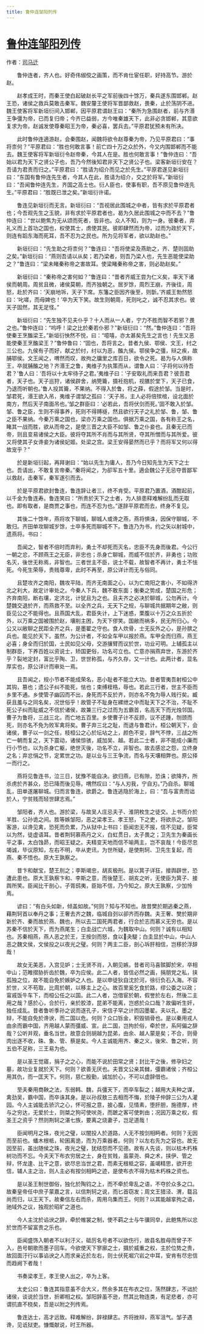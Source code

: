 ```yaml
---
title: 鲁仲连邹阳列传
---
```


# [鲁仲连邹阳列传](http://so.gushiwen.org/guwen/bookv_170.aspx)

作者：[司马迁](http://so.gushiwen.org/author_608.aspx)

　　鲁仲连者，齐人也。好奇伟俶傥之画策，而不肯仕宦任职，好持高节。游於赵。

　　赵孝成王时，而秦王使白起破赵长平之军前後四十馀万，秦兵遂东围邯郸。赵王恐，诸侯之救兵莫敢击秦军。魏安釐王使将军晋鄙救赵，畏秦，止於荡阴不进。魏王使客将军新垣衍间入邯郸，因平原君谓赵王曰：“秦所为急围赵者，前与齐湣王争彊为帝，已而复归帝；今齐已益弱，方今唯秦雄天下，此非必贪邯郸，其意欲复求为帝。赵诚发使尊秦昭王为帝，秦必喜，罢兵去。”平原君犹预未有所决。

　　此时鲁仲连適游赵，会秦围赵，闻魏将欲令赵尊秦为帝，乃见平原君曰：“事将柰何？”平原君曰：“胜也何敢言事！前亡四十万之众於外，今又内围邯郸而不能去。魏王使客将军新垣衍令赵帝秦，今其人在是。胜也何敢言事！”鲁仲连曰：“吾始以君为天下之贤公子也，吾乃今然後知君非天下之贤公子也。梁客新垣衍安在？吾请为君责而归之。”平原君曰：“胜请为绍介而见之於先生。”平原君遂见新垣衍曰：“东国有鲁仲连先生者，今其人在此，胜请为绍介，交之於将军。”新垣衍曰：“吾闻鲁仲连先生，齐国之高士也。衍人臣也，使事有职，吾不原见鲁仲连先生。”平原君曰：“胜既已泄之矣。”新垣衍许诺。

　　鲁连见新垣衍而无言。新垣衍曰：“吾视居此围城之中者，皆有求於平原君者也；今吾观先生之玉貌，非有求於平原君者也，曷为久居此围城之中而不去？”鲁仲连曰：“世以鲍焦为无从颂而死者，皆非也。众人不知，则为一身。彼秦者，弃礼义而上首功之国也，权使其士，虏使其民。彼即肆然而为帝，过而为政於天下，则连有蹈东海而死耳，吾不忍为之民也。所为见将军者，欲以助赵也。”

　　新垣衍曰：“先生助之将柰何？”鲁连曰：“吾将使梁及燕助之，齐、楚则固助之矣。”新垣衍曰：“燕则吾请以从矣；若乃梁者，则吾乃梁人也，先生恶能使梁助之？”鲁连曰：“梁未睹秦称帝之害故耳。使梁睹秦称帝之害，则必助赵矣。”

　　新垣衍曰：“秦称帝之害何如？”鲁连曰：“昔者齐威王尝为仁义矣，率天下诸侯而朝周。周贫且微，诸侯莫朝，而齐独朝之。居岁馀，周烈王崩，齐後往，周怒，赴於齐曰：‘天崩地坼，天子下席。东籓之臣因齐後至，则斮。’齐威王勃然怒曰：‘叱嗟，而母婢也！’卒为天下笑。故生则朝周，死则叱之，诚不忍其求也。彼天子固然，其无足怪。”

　　新垣衍曰：“先生独不见夫仆乎？十人而从一人者，宁力不胜而智不若邪？畏之也。”鲁仲连曰：“呜呼！梁之比於秦若仆邪？”新垣衍曰：“然。”鲁仲连曰：“吾将使秦王烹醢梁王。”新垣衍怏然不悦，曰：“噫嘻，亦太甚矣先生之言也！先生又恶能使秦王烹醢梁王？”鲁仲鲁曰：“固也，吾将言之。昔者九侯、鄂侯、文王，纣之三公也。九侯有子而好，献之於纣，纣以为恶，醢九侯。鄂侯争之彊，辩之疾，故脯鄂侯。文王闻之，喟然而叹，故拘之牖里之库百日，欲令之死。曷为与人俱称王，卒就脯醢之地？齐湣王之鲁，夷维子为执策而从，谓鲁人曰：‘子将何以待吾君？’鲁人曰：‘吾将以十太牢待子之君。’夷维子曰：‘子安取礼而来吾君？彼吾君者，天子也。天子巡狩，诸侯辟舍，纳筦籥，摄衽抱机，视膳於堂下，天子已食，乃退而听朝也。’鲁人投其籥，不果纳。不得入於鲁，将之薛，假途於邹。当是时，邹君死，湣王欲入吊，夷维子谓邹之孤曰：‘天子吊，主人必将倍殡棺，设北面於南方，然后天子南面吊也。’邹之群臣曰：‘必若此，吾将伏剑而死。’固不敢入於邹。邹、鲁之臣，生则不得事养，死则不得赙襚，然且欲行天子之礼於邹、鲁，邹、鲁之臣不果纳。今秦万乘之国也，梁亦万乘之国也。俱据万乘之国，各有称王之名，睹其一战而胜，欲从而帝之，是使三晋之大臣不如邹、鲁之仆妾也。且秦无已而帝，则且变易诸侯之大臣。彼将夺其所不肖而与其所贤，夺其所憎而与其所爱。彼又将使其子女谗妾为诸侯妃姬。处梁之宫。梁王安得晏然而已乎？而将军又何以得故宠乎？”

　　於是新垣衍起，再拜谢曰：“始以先生为庸人，吾乃今日知先生为天下之士也。吾请出，不敢复言帝秦。”秦将闻之，为卻军五十里。適会魏公子无忌夺晋鄙军以救赵，击秦军，秦军遂引而去。

　　於是平原君欲封鲁连，鲁连辞让者三，终不肯受。平原君乃置酒，酒酣起前，以千金为鲁连寿。鲁连笑曰：“所贵於天下之士者，为人排患释难解纷乱而无取也。即有取者，是商贾之事也，而连不忍为也。”遂辞平原君而去，终身不复见。

　　其後二十馀年，燕将攻下聊城，聊城人或谗之燕，燕将惧诛，因保守聊城，不敢归。齐田单攻聊城岁馀，士卒多死而聊城不下。鲁连乃为书，约之矢以射城中，遗燕将。书曰：

　　吾闻之，智者不倍时而弃利，勇士不却死而灭名，忠臣不先身而後君。今公行一朝之忿，不顾燕王之无臣，非忠也；杀身亡聊城，而威不信於齐，非勇也；功败名灭，後世无称焉，非智也。三者世主不臣，说士不载，故智者不再计，勇士不怯死。今死生荣辱，贵贱尊卑，此时不再至，原公详计而无与俗同。

　　且楚攻齐之南阳，魏攻平陆，而齐无南面之心，以为亡南阳之害小，不如得济北之利大，故定计审处之。今秦人下兵，魏不敢东面；衡秦之势成，楚国之形危；齐弃南阳，断右壤，定济北，计犹且为之也。且夫齐之必决於聊城，公勿再计。今楚魏交退於齐，而燕救不至。以全齐之兵，无天下之规，与聊城共据期年之敝，则臣见公之不能得也。且燕国大乱，君臣失计，上下迷惑，栗腹以十万之众五折於外，以万乘之国被围於赵，壤削主困，为天下僇笑。国敝而祸多，民无所归心。今公又以敝聊之民距全齐之兵，是墨翟之守也。食人炊骨，士无反外之心，是孙膑之兵也。能见於天下。虽然，为公计者，不如全车甲以报於燕。车甲全而归燕，燕王必喜；身全而归於国，士民如见父母，交游攘臂而议於世，功业可明。上辅孤主以制群臣，下养百姓以资说士，矫国更俗，功名可立也。亡意亦捐燕弃世，东游於齐乎？裂地定封，富比乎陶、卫，世世称孤，与齐久存，又一计也。此两计者，显名厚实也，原公详计而审处一焉。

　　且吾闻之，规小节者不能成荣名，恶小耻者不能立大功。昔者管夷吾射桓公中其钩，篡也；遗公子纠不能死，怯也；束缚桎梏，辱也。若此三行者，世主不臣而乡里不通。乡使管子幽囚而不出，身死而不反於齐，则亦名不免为辱人贱行矣。臧获且羞与之同名矣，况世俗乎！故管子不耻身在縲绁之中而耻天下之不治，不耻不死公子纠而耻威之不信於诸侯，故兼三行之过而为五霸首，名高天下而光烛邻国。曹子为鲁将，三战三北，而亡地五百里。乡使曹子计不反顾，议不还踵，刎颈而死，则亦名不免为败军禽将矣。曹子弃三北之耻，而退与鲁君计。桓公朝天下，会诸侯，曹子以一剑之任，枝桓公之心於坛坫之上，颜色不变，辞气不悖，三战之所亡一朝而复之，天下震动，诸侯惊骇，威加吴、越。若此二士者，非不能成小廉而行小节也，以为杀身亡躯，绝世灭後，功名不立，非智也。故去感忿之怨，立终身之名；弃忿悁之节，定累世之功。是以业与三王争流，而名与天壤相弊也。原公择一而行之。

　　燕将见鲁连书，泣三日，犹豫不能自决。欲归燕，已有隙，恐诛；欲降齐，所杀虏於齐甚众，恐已降而後见辱。喟然叹曰：“与人刃我，宁自刃。”乃自杀。聊城乱，田单遂屠聊城。归而言鲁连，欲爵之。鲁连逃隐於海上，曰：“吾与富贵而诎於人，宁贫贱而轻世肆志焉。”

　　邹阳者，齐人也。游於梁，与故吴人庄忌夫子、淮阴枚生之徒交。上书而介於羊胜、公孙诡之间。胜等嫉邹阳，恶之梁孝王。孝王怒，下之吏，将欲杀之。邹阳客游，以谗见禽，恐死而负累，乃从狱中上书曰：臣闻忠无不报，信不见疑，臣常以为然，徒虚语耳。昔者荆轲慕燕丹之义，白虹贯日，太子畏之；卫先生为秦画长平之事，太白蚀昴，而昭王疑之。夫精变天地而信不喻两主，岂不哀哉！今臣尽忠竭诚，毕议原知，左右不明，卒从吏讯，为世所疑，是使荆轲、卫先生复起，而燕、秦不悟也。原大王孰察之。

　　昔卞和献宝，楚王刖之；李斯竭忠，胡亥极刑。是以箕子详狂，接舆辟世，恐遭此患也。原大王孰察卞和、李斯之意，而後楚王、胡亥之听，无使臣为箕子、接舆所笑。臣闻比干剖心，子胥鸱夷，臣始不信，乃今知之。原大王孰察，少加怜焉。

　　谚曰：“有白头如新，倾盖如故。”何则？知与不知也。故昔樊於期逃秦之燕，藉荆轲首以奉丹之事；王奢去齐之魏，临城自刭以卻齐而存魏。夫王奢、樊於期非新於齐、秦而故於燕、魏也，所以去二国死两君者，行合於志而慕义无穷也。是以苏秦不信於天下，而为燕尾生；白圭战亡六城，为魏取中山。何则？诚有以相知也。苏秦相燕，燕人恶之於王，王按剑而怒，食以夬騠；白圭显於中山，中山人恶之魏文侯，文侯投之以夜光之璧。何则？两主二臣，剖心坼肝相信，岂移於浮辞哉！

　　故女无美恶，入宫见妒；士无贤不肖，入朝见嫉。昔者司马喜髌脚於宋，卒相中山；范睢摺胁折齿於魏，卒为应侯。此二人者，皆信必然之画，捐朋党之私，挟孤独之位，故不能自免於嫉妒之人也。是以申徒狄自沈於河，徐衍负石入海。不容於世，义不苟取，比周於朝，以移主上之心。故百里奚乞食於路，缪公委之以政；甯戚饭牛车下，而桓公任之以国。此二人者，岂借宦於朝，假誉於左右，然後二主用之哉？感於心，合於行，亲於胶漆，昆弟不能离，岂惑於众口哉？故偏听生奸，独任成乱。昔者鲁听季孙之说而逐孔子，宋信子罕之计而囚墨翟。夫以孔、墨之辩，不能自免於谗谀，而二国以危。何则？众口铄金，积毁销骨也。是以秦用戎人由余而霸中国，齐用越人蒙而彊威、宣。此二国，岂拘於俗，牵於世，系阿偏之辞哉？公听并观，垂名当世。故意合则胡越为昆弟，由余、越人蒙是矣；不合，则骨肉出逐不收，硃、象、管、蔡是矣。今人主诚能用齐、秦之义，後宋、鲁之听，则五伯不足称，三王易为也。

　　是以圣王觉寤，捐子之之心，而能不说於田常之贤；封比干之後，修孕妇之墓，故功业复就於天下。何则？欲善无厌也。夫晋文公亲其雠，彊霸诸侯；齐桓公用其仇，而一匡天下。何则，慈仁殷勤，诚加於心，不可以虚辞借也。

　　至夫秦用商鞅之法，东弱韩、魏，兵彊天下，而卒车裂之；越用大夫种之谋，禽劲吴，霸中国，而卒诛其身。是以孙叔敖三去相而不悔，於陵子仲辞三公为人灌园。今人主诚能去骄泬之心，怀可报之意，披心腹，见情素，堕肝胆，施德厚，终与之穷达，无爱於士，则桀之狗可使吠尧，而蹠之客可使刺由；况因万乘之权，假圣王之资乎？然则荆轲之湛七族，要离之烧妻子，岂足道哉！

　　臣闻明月之珠，夜光之璧，以闇投人於道路，人无不按剑相眄者。何则？无因而至前也。蟠木根柢，轮囷离诡，而为万乘器者。何则？以左右先为之容也。故无因至前，虽出随侯之珠，夜光之璧，犹结怨而不见德。故有人先谈，则以枯木朽株树功而不忘。今夫天下布衣穷居之士，身在贫贱，虽蒙尧、舜之术，挟伊、管之辩，怀龙逢、比干之意，欲尽忠当世之君，而素无根柢之容，虽竭精思，欲开忠信，辅人主之治，则人主必有按剑相眄之迹，是使布衣不得为枯木朽株之资也。

　　是以圣王制世御俗，独化於陶钧之上，而不牵於卑乱之语，不夺於众多之口。故秦皇帝任中庶子蒙嘉之言，以信荆轲之说，而匕首窃发；周文王猎泾、渭，载吕尚而归，以王天下。故秦信左右而杀，周用乌集而王。何则？以其能越挛拘之语，驰域外之议，独观於昭旷之道也。

　　今人主沈於谄谀之辞，牵於帷裳之制，使不羁之士与牛骥同皁，此鲍焦所以忿於世而不留富贵之乐也。

　　臣闻盛饰入朝者不以利汙义，砥厉名号者不以欲伤行，故县名胜母而曾子不入，邑号朝歌而墨子回车。今欲使天下寥廓之士，摄於威重之权，主於位势之贵，故回面汙行以事谄谀之人而求亲近於左右，则士伏死堀穴岩之中耳，安肯有尽忠信而趋阙下者哉！

　　书奏梁孝王，孝王使人出之，卒为上客。

　　太史公曰：鲁连其指意虽不合大义，然余多其在布衣之位，荡然肆志，不诎於诸侯，谈说於当世，折卿相之权。邹阳辞虽不逊，然其比物连类，有足悲者，亦可谓抗直不桡矣，吾是以附之列传焉。

　　鲁连达士，高才远致。释难解纷，辞禄肆志。齐将挫辩，燕军沮气。邹子遇谗，见诋狱吏。慷慨献说，时王所器。